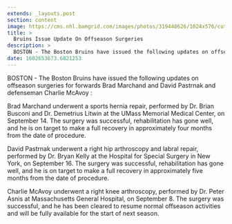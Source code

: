 ```yaml
--- 
extends: _layouts.post 
section: content 
image: https://cms.nhl.bamgrid.com/images/photos/319448626/1024x576/cut.jpg 
title: > 
  Bruins Issue Update On Offseason Surgeries 
description: > 
  BOSTON - The Boston Bruins have issued the following updates on offseason surgeries for forwards Brad Marchand and David Pastrnak and defenseman Charlie McAvoy :Brad Marchand underwent a sports hernia repair, performed by Dr. Brian Busconi and Dr. Demetrius Litwin at the UMass Memorial Medical Center, on September 14.The surgery was successful, rehabilitation has gone well, and he is on target to make a full recovery in approximately four months from the date of procedure.The surgery was successful, rehabilitation has gone well, and he is on target to make a full recovery in approximately five months from the date of procedure.Charlie McAvoy underwent a right knee arthroscopy, performed by Dr. Peter Asnis at Massachusetts General Hospital, on September 8.The surgery was successful, and he has been cleared to resume normal offseason activities and will be fully available for the start of next season. 
date: 1602653673.6821253 
--- 
```

BOSTON - The Boston Bruins have issued the following updates on offseason surgeries for forwards Brad Marchand and David Pastrnak and defenseman Charlie McAvoy :

Brad Marchand underwent a sports hernia repair, performed by Dr. Brian Busconi and Dr. Demetrius Litwin at the UMass Memorial Medical Center, on September 14. The surgery was successful, rehabilitation has gone well, and he is on target to make a full recovery in approximately four months from the date of procedure.

David Pastrnak underwent a right hip arthroscopy and labral repair, performed by Dr. Bryan Kelly at the Hospital for Special Surgery in New York, on September 16. The surgery was successful, rehabilitation has gone well, and he is on target to make a full recovery in approximately five months from the date of procedure.

Charlie McAvoy underwent a right knee arthroscopy, performed by Dr. Peter Asnis at Massachusetts General Hospital, on September 8. The surgery was successful, and he has been cleared to resume normal offseason activities and will be fully available for the start of next season.